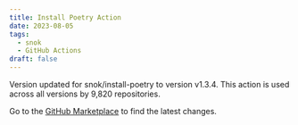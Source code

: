 ```yaml
---
title: Install Poetry Action
date: 2023-08-05
tags:
  - snok
  - GitHub Actions
draft: false
---
```



Version updated for snok/install-poetry to version v1.3.4.
This action is used across all versions by 9,820 repositories.

Go to the [GitHub Marketplace](https://github.com/marketplace/actions/install-poetry-action) to find the latest changes.
